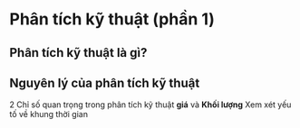 # Phân tích kỹ thuật (phần 1)

## Phân tích kỹ thuật là gì?

## Nguyên lý của phân tích kỹ thuật
2 Chỉ số quan trọng trong phân tích kỹ thuật **giá** và **Khối lượng** 
Xem xét yếu tố về khung thời gian 